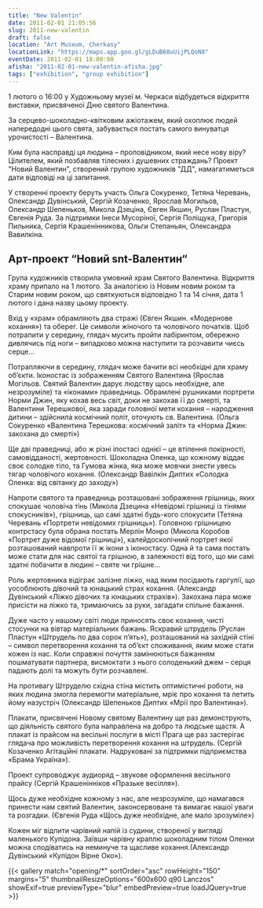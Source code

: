 ```yaml
---
title: "New Valentin"
date: 2011-02-01 21:05:56
slug: 2011-new-valentin
draft: false
location: "Art Museum, Cherkasy"
locationLink: "https://maps.app.goo.gl/gLDuB68uUijPLQoN8"
eventDate: 2011-02-01 18:00:00
afisha: "2011-02-01-new-valentin-afisha.jpg"
tags: ["exhibition", "group exhibition"]
---
```


1 лютого о 16:00 у Художньому музеї м. Черкаси відбудеться відкриття виставки, присвяченої Дню святого Валентина.

За серцево-шоколадно-квітковим ажіотажем, який охоплює людей напередодні цього свята, забувається постать самого винуватця урочистості – Валентина.

Ким була насправді ця людина – проповідником, який несе нову віру? Цілителем, який позбавляв тілесних і душевних страждань? Проект "Новий Валентин", створений групою художників "ДД", намагатиметься дати відповіді на ці запитання.

У створенні проекту беруть участь Ольга Сокуренко, Тетяна Черевань, Олександр Дувінський, Сергій Козаченко, Ярослав Могильов, Олександр Шепеньков, Микола Дзеціна, Євген Якшин, Руслан Пластун, Євгенія Руда. За підтримки Інеси Мусоріної, Сергія Поліщука, Григорія Пильника, Сергія Крашенінникова, Ольги Степаньян, Олександра Вавилкіна.

## Арт-проект “Новий snt-Валентин“

Група художників створила умовний храм Святого Валентина. Відкриття храму припало на 1 лютого. За аналогією із Новим новим роком та Старим новим роком, що святкуються відповідно 1 та 14 січня, дата 1 лютого і дана назву цьому проекту.

Вхід у «храм» обрамляють два стражі (Євген Якшин. «Модернове кохання») та оберег. Це символи жіночого та чоловічого початків. Щоб потрапити у середину, глядач мусить пройти лабіринтом, обережно дивлячись під ноги – випадково можна наступити та розчавити чиєсь серце…

Потрапляючи в середину, глядач може бачити всі необхідні для храму об’єкти. Іконостас із зображенням Святого Валентина (Ярослав Могільов. Святий Валентин дарує людству щось необхідне, але незрозуміле) та «іконами» праведниць. Обрамлені рушниками портрети Норми Джин, яку кохав весь світ, доки не закохав її до смерті, та Валентини Терешкової, яка заради головної мети кохання – народження дитини – здійснила космічний політ, оточують св. Валентина. (Ольга Сокуренко «Валентина Терешкова: космічний заліт» та «Норма Джин: закохана до смерті»)

Ще дві праведниці, або ж різні іпостасі однієї – це втілення покірності, самовідданості, жертовності. Шоколадна Оленка, що кожному віддає своє солодке тіло, та Гумова жінка, яка може мовчки знести увесь тягар чоловічого кохання. (Олександр Вавілкін Диптих «Солодка Оленка: від світанку до заходу»)

Напроти святого та праведниць розташовані зображення грішниць, яких спокушає чоловіча тінь (Микола Дзецина «Невідомі грішниці із тінями спокусників»), грішниць, що самі здатні будь-кого спокусити (Тетяна Черевань «Портрети невідомих грішниць»). Головною грішницею контрстасу була обрана постать Мерлін Монро (Микола Коробов «Портрет дуже відомої грішниці»), калейдоскопічний портрет якої розташований навпроти її ж ікони з іконостасу. Одна й та сама постать може стати для нас святої та грішною, в залежності від того, що ми самі здатні побачити в людині – святе чи грішне…

Роль жертовника відіграє залізне ліжко, над яким посідають гаргулії, що уособлюють дівочий та юнацький страх кохання. (Александр Дувінський «Ліжко дівочих та юнацьких страхів»). Закохана пара може присісти на ліжко та, тримаючись за руки, загадати спільне бажання.

Дуже часто у нашому світі люди приносять своє кохання, чисті стосунки на вівтар матеріальних бажань. Яскравий штрудель (Руслан Пластун «Штрудель по два сорок п’ять»), розташований на західній стіні – символ перетворення кохання та об’єкт споживання, яким може стати кожен із нас. Коли справжні почуття замінюються бажанням пошматувати партнера, висмоктати з нього солоденький джем – серця падають долі та можуть бути розчавлені.

На противагу Штруделю східна стіна містить оптимістичні роботи, на яких людина змогла перемогти матеріальне, мріє про кохання та летить йому назустріч (Олександр Шепеньков Диптих «Мрії про Валентина»).

Плакати, присвячені Новому святому Валентину ще раз демонструють, що діяльність святого була направлена на добро та людське щастя. А плакат із прайсом на весільні послуги в місті Прага ще раз застерігає глядача про можливість перетворення кохання на штрудель. (Сергій Козаченко Агітаційні плакати. Надруковані за підтримки підприємства «Брама Україна»).

Проект супроводжує аудиоряд – звукове оформлення весільного прайсу (Сергій Крашенінніков «Празьке весілля»).

Щось дуже необхідне кожному з нас, але незрозуміле, що намагався принести нам святий Валентин, законсервоване та вимагає нашої уваги та розгадки. (Євгенія Руда «Щось дуже необхідне, але мало зрозуміле»)

Кожен міг відпити чарівний напій із судини, створеної у вигляді маленького Купідона. Заївши чарівну краплю шоколадним тілом Оленки можна сподіватись на неминуче та щасливе кохання.(Александр Дувінський «Купідон Вірне Око»).

{{< gallery match="opening/*" sortOrder="asc" rowHeight="150" margins="5" thumbnailResizeOptions="600x600 q90 Lanczos" showExif=true previewType="blur" embedPreview=true loadJQuery=true >}}
